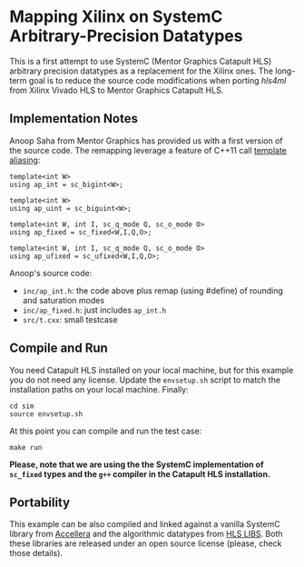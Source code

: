 # Mapping Xilinx on SystemC Arbitrary-Precision Datatypes

This is a first attempt to use SystemC (Mentor Graphics Catapult HLS) arbitrary
precision datatypes as a replacement for the Xilinx ones. The long-term goal
is to reduce the source code modifications when porting *hls4ml* from Xilinx
Vivado HLS to Mentor Graphics Catapult HLS. 

## Implementation Notes

Anoop Saha from Mentor Graphics has provided us with a first version of the
source code. The remapping leverage a feature of C++11 call [template
aliasing](https://en.cppreference.com/w/cpp/language/type_alias):

```
template<int W>
using ap_int = sc_bigint<W>;

template<int W>
using ap_uint = sc_biguint<W>;

template<int W, int I, sc_q_mode Q, sc_o_mode O>
using ap_fixed = sc_fixed<W,I,Q,O>;

template<int W, int I, sc_q_mode Q, sc_o_mode O>
using ap_ufixed = sc_ufixed<W,I,Q,O>;
```

Anoop's source code:
- `inc/ap_int.h`: the code above plus remap (using #define) of rounding and saturation modes
- `inc/ap_fixed.h`: just includes `ap_int.h`
- `src/t.cxx`: small testcase

## Compile and Run

You need Catapult HLS installed on your local machine, but for this example you
do not need any license. Update the `envsetup.sh` script to match the
installation paths on your local machine. Finally:
```
cd sim
source envsetup.sh
```

At this point you can compile and run the test case:
```
make run
```

**Please, note that we are using the the SystemC implementation of `sc_fixed`
types and the `g++` compiler in the Catapult HLS installation.**

## Portability

This example can be also compiled and linked against a vanilla SystemC library
from [Accellera](https://accellera.org/downloads/standards/systemc) and the
algorithmic datatypes from [HLS LIBS](https://hlslibs.org). Both these libraries
are released under an open source license (please, check those details).
